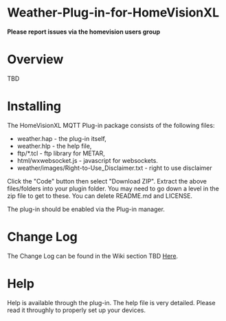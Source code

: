 # Weather-Plug-in-for-HomeVisionXL

**Please report issues via the homevision users group**

# Overview

TBD

# Installing

The HomeVisionXL MQTT Plug-in package consists of the following files: 
* weather.hap - the plug-in itself, 
* weather.hlp - the help file,
* ftp/*.tcl - ftp library for METAR,
* html/wxwebsocket.js - javascript for websockets.
* weather/images/Right-to-Use_Disclaimer.txt  - right to use disclaimer

Click the "Code" button then select "Download ZIP".
Extract the above files/folders into your plugin folder.
You may need to go down a level in the zip file to get to these.
You can delete README.md and LICENSE.

The plug-in should be enabled via the Plug-in manager.

# Change Log

The Change Log can be found in the Wiki section TBD [Here](https://github.com/rebel7580/Weather-Plug-in-For-HomeVisionXL/wiki/Change-Log).

# Help

Help is available through the plug-in. 
The help file is very detailed. Please read it throughly to properly set up your devices.

